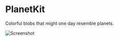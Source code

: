 # PlanetKit

Colorful blobs that might one day resemble planets.

![Screenshot](https://raw.githubusercontent.com/jeffparsons/planetkit/master/screenshot.png)

